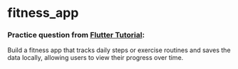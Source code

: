 # fitness_app

### Practice question from [Flutter Tutorial](https://flutter-tutorial.net/local-storage/questions-for-practice-7/):
Build a fitness app that tracks daily steps or exercise routines and saves the data locally, allowing users to view their progress over time.
